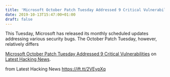 ```yaml
---
title: 'Microsoft October Patch Tuesday Addressed 9 Critical Vulnerabilities'
date: 2019-10-13T15:47:00+01:00
draft: false
---
```


This Tuesday, Microsoft has released its monthly scheduled updates addressing various security bugs. The October Patch Tuesday, however, relatively differs

[Microsoft October Patch Tuesday Addressed 9 Critical Vulnerabilities](https://latesthackingnews.com/2019/10/13/microsoft-october-patch-tuesday-addressed-9-critical-vulnerabilities/) on [Latest Hacking News](https://latesthackingnews.com).

  
  
from Latest Hacking News https://ift.tt/2VEypXq